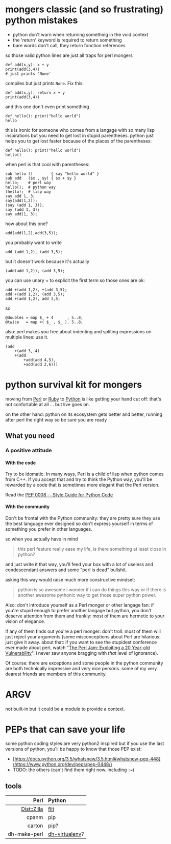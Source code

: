 # mongers classic (and so frustrating) python mistakes

* python don't warn when returning something in the void context
* the 'return' keyword is required to return something
* bare words don't call, they return fonction references

so those valid python lines are just all traps for perl mongers

    def add(x,y): x + y
    print(add(3,4))
    # just prints 'None'

compiles but just prints `None`. Fix this:

    def add(x,y): return x + y
    print(add(3,4))

and this one don't even print something

    def hello(): print("hello world")
    hello

this is ironic for someone who comes from a langage with so many lisp
inspirations but you need to get lost in stupid parentheses. python just helps
you to get lost faster because of the places of the parentheses:

    def hello(): print("hello world")
    hello()

when perl is that cool with parentheses:

    sub hello ()        { say "hello world" }
    sub add   ($x , $y) { $x + $y }
    hello;    # perl way
    hello();  # python way
    (hello);  # lisp way
    say add 1, 3;
    say(add(1,3));
    (say (add 1, 3));
    say (add 1, 3);
    say add(1, 3);

how about this one?

    add(add(1,2),add(3,5));

you probably want to write

    add (add 1,2), (add 3,5);

but it doesn't work because it's actually

    (add(add 1,2)), (add 3,5);

you can use unary + to explicit the first term so those ones are ok:

    add +(add 1,2), +(add 3,5);
    add +(add 1,2), (add 3,5);
    add +(add 1,2), add 3,5;

so

    @doubles = map $_ + 4      , 5..8;
    @twice   = map +( $_ , $_ ), 5..8;

also: perl makes you free about indenting and spliting expressions
on multiple lines: use it.

    (add
        +(add 3, 4)
        +(add
            +add(add 4,5),
            +add(add 2,6)))

# python survival kit for mongers

moving from [Perl](http://www.perl.org) or [Ruby](https://www.ruby-lang.org/)
to [Python](http://www.python.org) is like getting your hand cut off: that's
not confortable at all ... but live goes on.

on the other hand: python on its ecosystem gets better and better, running
after perl the right way so be sure you are ready

## What you need

### A positive attitude

#### With the code

Try to be idomatic. In many ways, Perl is a child of lisp when python comes
from C++. If you accept that and try to think the Python way, you'll be
rewarded by a code that is sometimes more elegant that the Perl version.

Read the
[PEP 0008 -- Style Guide for Python Code](https://www.python.org/dev/peps/pep-0008/)

#### With the community

Don't be frontal with the Python community: they are pretty sure they use the
best language ever designed so don't express yourself in terms of something you
prefer in other languages.

so when you actually have in mind

> this perl feature really ease my life, is there something at least close in python?

and just write it that way, you'll feed your box with a lot of useless and
condescendant answers and some "perl is dead" bullshit.

asking this way would raise much more constructive mindset:

> python is so awesome i wonder if i can do things this way or if there is another
> awesome pythonic way to get those super python power.

Also: don't introduce yourself as a Perl monger or other langage fan: if you're
stupid enough to prefer another langage but python, you don't deserve attention
from them and frankly: most of them are hermetic to your vision of elegance.

If any of them finds out you're a perl monger: don't troll: most of them will
just reject your arguments (some misconceptions about Perl are hilarious: just
give it away. about that:
if you want to see the stupidest conference ever made about perl,
watch "[The Perl Jam: Exploiting a 20 Year-old Vulnerability](https://media.ccc.de/v/31c3_-_6243_-_en_-_saal_1_-_201412292200_-_the_perl_jam_exploiting_a_20_year-old_vulnerability_-_netanel_rubin)".  i never saw anyone bragging with *that* level of ignorance).

Of course: there are exceptions and some people in the python community are
both technically impressive and very nice persons. some of my very dearest friends
are members of this community.

# ARGV

not built-in but it could be a module to provide a context.

# PEPs that can save your life

some python coding styles are very python2 inspired but if you use the last versions
of python, you'll be happy to know that those PEP exist:

* [https://docs.python.org/3.5/whatsnew/3.5.html#whatsnew-pep-448](https://www.python.org/dev/peps/pep-0448/)
* TODO: the others (can't find them right now. including `:=`)

## tools

|Perl|Python|
|-:|:-|
|[Dist::Zilla](https://metacpan.org/pod/Dist::Zilla)|[flit]()|
|cpanm|pip|
|carton|pip?|
|dh-make-perl|[dh-virtualenv](http://dh-virtualenv.readthedocs.org/en/0.10/usage.html)?|

